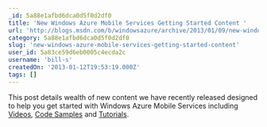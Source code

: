 ```yaml
---
_id: 5a88e1afbd6dca0d5f0d2df0
title: 'New Windows Azure Mobile Services Getting Started Content '
url: 'http://blogs.msdn.com/b/windowsazure/archive/2013/01/09/new-windows-azure-mobile-services-getting-started-content.aspx'
category: 5a88e1afbd6dca0d5f0d2df0
slug: 'new-windows-azure-mobile-services-getting-started-content'
user_id: 5a83ce59d6eb0005c4ecda2c
username: 'bill-s'
createdOn: '2013-01-12T19:53:19.000Z'
tags: []
---
```


This post details wealth of new content we have recently released designed to help you get started with Windows Azure Mobile Services including <a href="http://channel9.msdn.com/Series/Windows-Azure-Mobile-Services" target="_blank">Videos</a>, <a href="http://www.windowsazure.com/en-us/develop/mobile/windows-store-samples/" target="_blank">Code Samples</a> and <a href="http://www.windowsazure.com/en-us/develop/mobile/resources/" target="_blank">Tutorials</a>.
